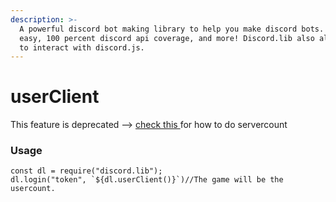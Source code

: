 ```yaml
---
description: >-
  A powerful discord bot making library to help you make discord bots. Super
  easy, 100 percent discord api coverage, and more! Discord.lib also allows you
  to interact with discord.js.
---
```


# userClient

This feature is deprecated --&gt; [check this ](../interacting-with-discord.lib-client/bot-activities.md)for how to do servercount

### Usage

```text
const dl = require("discord.lib");
dl.login("token", `${dl.userClient()}`)//The game will be the usercount.
```

